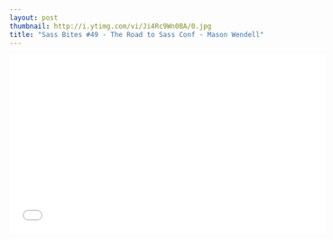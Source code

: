 ```yaml
---
layout: post
thumbnail: http://i.ytimg.com/vi/Ji4Rc9Wn0BA/0.jpg 
title: "Sass Bites #49 - The Road to Sass Conf - Mason Wendell"
---
```


<iframe width='560' height='315' src='//www.youtube.com/embed/Ji4Rc9Wn0BA' frameborder='0' allowfullscreen></iframe>